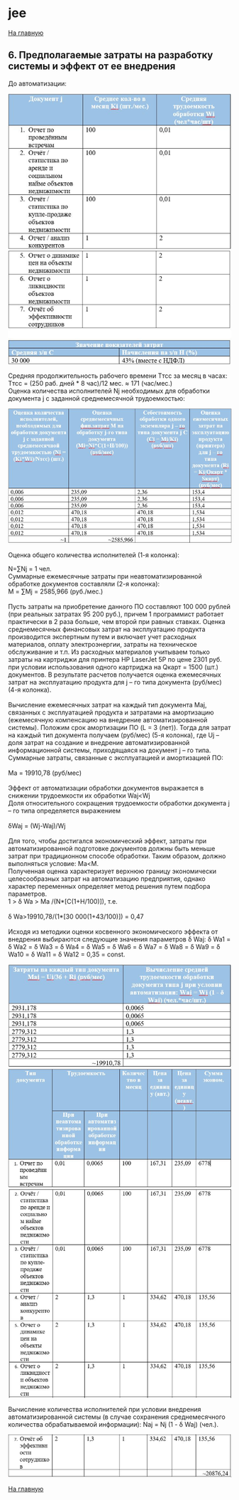 # jee

[На главную](https://github.com/Shaloshvili/jee/ "На главную")

## 6. Предполагаемые затраты на разработку системы и эффект от ее внедрения

До автоматизации:<br/>

![Таблица](https://github.com/Shaloshvili/jee/blob/master/docs/imgs/6_1_1.JPG "Таблица")
![Таблица](https://github.com/Shaloshvili/jee/blob/master/docs/imgs/6_1_2_and_6_2.JPG "Таблица")

Средняя продолжительность рабочего времени Tтсс за месяц в часах: <br/>
Tтсс = (250 раб. дней * 8 час)/12 мес. ≈ 171 (час/мес.) <br/>
Оценка количества исполнителей Nj необходимых для обработки документа j с заданной среднемесячной трудоемкостью:  <br/>

![Таблица](https://github.com/Shaloshvili/jee/blob/master/docs/imgs/6_3.JPG "Таблица")

Оценка общего количества исполнителей (1-я колонка): <br/>

N=∑Nj = 1 чел.<br/>
Суммарные ежемесячные затраты при неавтоматизированной обработке документов составляли (2-я колонка):<br/>
M = ∑Mj = 2585,966 (руб./мес.)<br/>
<br/>Пусть затраты на приобретение данного ПО составляют 100 000 рублей 
(при реальных затратах 95 200 руб.), причем 1 программист работает практически в 2 раза 
больше, чем второй при равных ставках. Оценка среднемесячных финансовых затрат на эксплуатацию 
продукта производится экспертным путем и включает учет расходных материалов, оплату электроэнергии,
затраты на техническое обслуживание и т.п. Из расходных материалов учитываем только затраты на картриджи 
для принтера HP LaserJet 5P по цене 2301 руб. при условии использования одного картриджа на 
Qкарт = 1500 (шт.) документов. В результате расчетов получается оценка ежемесячных затрат на 
эксплуатацию продукта для j – го типа документа (руб/мес) (4-я колонка). <br/>
<br/>Вычисление ежемесячных затрат на каждый тип документа Maj, связанных с эксплуатацией продукта и 
затратами на амортизацию (ежемесячную компенсацию на внедрение автоматизированной системы). Положим срок амортизации ПО (L = 3 (лет)). Тогда для затрат на каждый тип документа получаем (руб/мес) (5-я колонка), где Uj – доля затрат на создание и внедрение автоматизированной информационной системы, приходящаяся на документ j – го типа. 
<br/>Суммарные затраты, связанные с эксплуатацией и амортизацией ПО:<br/>
<br/>Ма = 19910,78 (руб/мес)<br/>
<br/>Эффект от автоматизации обработки документов выражается в снижении трудоемкости их обработки Waj<Wj
<br/>Доля относительного сокращения трудоемкости обработки документа j – го типа определяется выражением  
<br/>δWaj = (Wj-Waj)/Wj<br/>
<br/>Для того, чтобы достигался экономический эффект, затраты при автоматизированной подготовке документов должны быть меньше затрат при традиционном способе обработки. Таким образом, должно выполняться условие: Ma<M.
<br/>Полученная оценка характеризует верхнюю границу экономически целесообразных затрат на автоматизацию предприятия, однако характер переменных определяет метод решения путем подбора параметров. 
<br/>1 > δ Wa > Ma /(N*[C(1+H/100)]), т.е.<br/>
<br/>δ Wa>19910,78/(1*[30 000(1+43/100)]) = 0,47<br/>
<br/>Исходя из методики оценки косвенного экономического эффекта от внедрения выбираются следующие значения
параметров δ Waj: δ Wa1 = δ Wa2 = δ Wa3 = δ Wa4 = δ Wa5 = δ Wa6 = δ Wa7 = δ Wa8 = δ Wa9 = δ Wa10 = δ Wa11 = δ Wa12 = 0,35 = const.<br/>

![Таблица](https://github.com/Shaloshvili/jee/blob/master/docs/imgs/6_4.JPG "Таблица")
![Таблица](https://github.com/Shaloshvili/jee/blob/master/docs/imgs/6_5_1.JPG "Таблица")
![Таблица](https://github.com/Shaloshvili/jee/blob/master/docs/imgs/6_5_2.JPG "Таблица")

Вычисление количества исполнителей при условии внедрения автоматизированной системы (в случае сохранения среднемесячного количества обрабатываемой информации): Naj = Nj (1 - δ Waj) (чел.).

![Таблица](https://github.com/Shaloshvili/jee/blob/master/docs/imgs/6_5_3.JPG "Таблица")


[На главную](https://github.com/Shaloshvili/jee/ "На главную")
